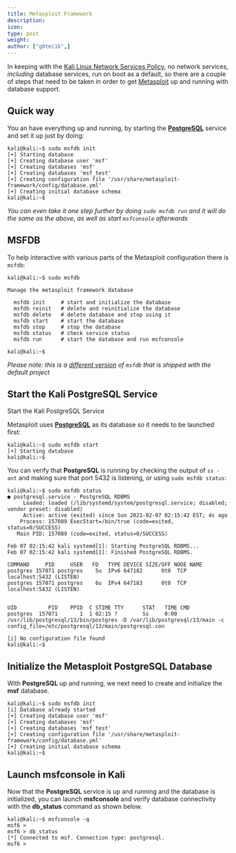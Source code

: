 ```yaml
---
title: Metasploit Framework
description:
icon:
type: post
weight:
author: ["g0tmi1k",]
---
```


In keeping with the [Kali Linux Network Services Policy](/docs/policy/kali-linux-network-service-policies/), no network services, _including_ database services, run on boot as a default, so there are a couple of steps that need to be taken in order to get [Metasploit](https://www.metasploit.com/) up and running with database support.

## Quick way

You an have everything up and running, by starting the **[PostgreSQL](https://www.postgresql.org/)** service and set it up just by doing:

```console
kali@kali:~$ sudo msfdb init
[+] Starting database
[+] Creating database user 'msf'
[+] Creating databases 'msf'
[+] Creating databases 'msf_test'
[+] Creating configuration file '/usr/share/metasploit-framework/config/database.yml'
[+] Creating initial database schema
kali@kali:~$
```

_You can even take it one step further by doing `sudo msfdb run` and it will do the same as the above, as well as start `msfconsole` afterwards_

## MSFDB

To help interactive with various parts of the Metasploit configuration there is `msfdb`:

```console
kali@kali:~$ sudo msfdb

Manage the metasploit framework database

  msfdb init     # start and initialize the database
  msfdb reinit   # delete and reinitialize the database
  msfdb delete   # delete database and stop using it
  msfdb start    # start the database
  msfdb stop     # stop the database
  msfdb status   # check service status
  msfdb run      # start the database and run msfconsole

kali@kali:~$
```

_Please note: this is a [different version](https://github.com/rapid7/metasploit-framework/issues/11369) of `msfdb` that is shipped with the default project_

## Start the Kali PostgreSQL Service
Start the Kali PostgreSQL Service

Metasploit uses **[PostgreSQL](https://www.postgresql.org/)** as its database so it needs to be launched first:

```console
kali@kali:~$ sudo msfdb start
[+] Starting database
kali@kali:~$
```

You can verify that **PostgreSQL** is running by checking the output of `ss -ant` and making sure that port 5432 is listening, or using `sudo msfdb status`:

```plaintext
kali@kali:~$ sudo msfdb status
● postgresql.service - PostgreSQL RDBMS
     Loaded: loaded (/lib/systemd/system/postgresql.service; disabled; vendor preset: disabled)
     Active: active (exited) since Sun 2021-02-07 02:15:42 EST; 4s ago
    Process: 157089 ExecStart=/bin/true (code=exited, status=0/SUCCESS)
   Main PID: 157089 (code=exited, status=0/SUCCESS)

Feb 07 02:15:42 kali systemd[1]: Starting PostgreSQL RDBMS...
Feb 07 02:15:42 kali systemd[1]: Finished PostgreSQL RDBMS.

COMMAND     PID     USER   FD   TYPE DEVICE SIZE/OFF NODE NAME
postgres 157071 postgres    5u  IPv6 647182      0t0  TCP localhost:5432 (LISTEN)
postgres 157071 postgres    6u  IPv4 647183      0t0  TCP localhost:5432 (LISTEN)


UID          PID    PPID  C STIME TTY      STAT   TIME CMD
postgres  157071       1  1 02:15 ?        Ss     0:00 /usr/lib/postgresql/13/bin/postgres -D /var/lib/postgresql/13/main -c config_file=/etc/postgresql/13/main/postgresql.con

[i] No configuration file found
kali@kali:~$
```

## Initialize the Metasploit PostgreSQL Database

With **PostgreSQL** up and running, we next need to create and initialize the **msf** database.

```console
kali@kali:~$ sudo msfdb init
[i] Database already started
[+] Creating database user 'msf'
[+] Creating databases 'msf'
[+] Creating databases 'msf_test'
[+] Creating configuration file '/usr/share/metasploit-framework/config/database.yml'
[+] Creating initial database schema
kali@kali:~$
```

## Launch msfconsole in Kali

Now that the **PostgreSQL** service is up and running and the database is initialized, you can launch **msfconsole** and verify database connectivity with the **db_status** command as shown below.

```console
kali@kali:~$ msfconsole -q
msf6 >
msf6 > db_status
[*] Connected to msf. Connection type: postgresql.
msf6 >
```
